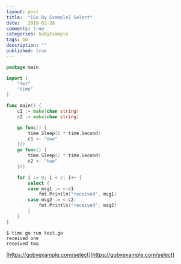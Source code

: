 ```yaml
---
layout: post
title:  "[Go By Example] Select"
date:   2018-02-28
comments: true
categories: GoByExample
tags: GO
description: ""
published: true
---
```


```go
package main

import (
	"fmt"
	"time"
)

func main() {
	c1 := make(chan string)
	c2 := make(chan string)

	go func() {
		time.Sleep(1 * time.Second)
		c1 <- "one"
	}()
	go func() {
		time.Sleep(2 * time.Second)
		c2 <- "two"
	}()

	for i := 0; i < 2; i++ {
		select {
		case msg1 := <-c1:
			fmt.Println("received", msg1)
		case msg2 := <-c2:
			fmt.Println("received", msg2)
		}
	}
}
```

```
$ time go run test.go
received one
received two
```

[https://gobyexample.com/select](https://gobyexample.com/select)

